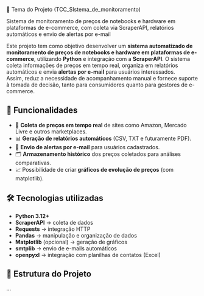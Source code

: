 🎯 Tema do Projeto (TCC_SIstema_de_monitoramento)

Sistema de monitoramento de preços de notebooks e hardware em plataformas de e-commerce, com coleta via ScraperAPI, relatórios automáticos e envio de alertas por e-mail 

Este projeto tem como objetivo desenvolver um **sistema automatizado de monitoramento de preços de notebooks e hardware em plataformas de e-commerce**, utilizando **Python** e integração com a **ScraperAPI**.
O sistema coleta informações de preços em tempo real, organiza em relatórios automáticos e envia **alertas por e-mail** para usuários interessados.  
Assim, reduz a necessidade de acompanhamento manual e fornece suporte à tomada de decisão, tanto para consumidores quanto para gestores de e-commerce.  

## 🚀 Funcionalidades
- 🔎 **Coleta de preços em tempo real** de sites como Amazon, Mercado Livre e outros marketplaces.  
- 📊 **Geração de relatórios automáticos** (CSV, TXT e futuramente PDF).  
- 📧 **Envio de alertas por e-mail** para usuários cadastrados.  
- 🗂️ **Armazenamento histórico** dos preços coletados para análises comparativas.  
- 📈 Possibilidade de criar **gráficos de evolução de preços** (com matplotlib).  

## 🛠️ Tecnologias utilizadas
- **Python 3.12+**  
- **ScraperAPI** → coleta de dados  
- **Requests** → integração HTTP  
- **Pandas** → manipulação e organização de dados  
- **Matplotlib** (opcional) → geração de gráficos  
- **smtplib** → envio de e-mails automáticos  
- **openpyxl** → integração com planilhas de contatos (Excel)  

## 📂 Estrutura do Projeto
...
